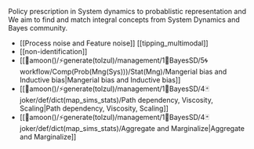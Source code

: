 Policy prescription in System dynamics to probablistic representation and 
We aim to find and match integral concepts from System Dynamics and Bayes community.

- [[Process noise and Feature noise]] [[tipping_multimodal]]
- [[non-identification]]
- [[🌙amoon()/⚡️generate(tolzul)/management/1🔴BayesSD/5🌀workflow/Comp(Prob(Mng(Sys)))/Stat(Mng)/Mangerial bias and Inductive bias|Mangerial bias and Inductive bias]]
- [[🌙amoon()/⚡️generate(tolzul)/management/1🔴BayesSD/4🃏joker/def/dict(map_sims_stats)/Path dependency, Viscosity, Scaling|Path dependency, Viscosity, Scaling]]
- [[🌙amoon()/⚡️generate(tolzul)/management/1🔴BayesSD/4🃏joker/def/dict(map_sims_stats)/Aggregate and Marginalize|Aggregate and Marginalize]]
